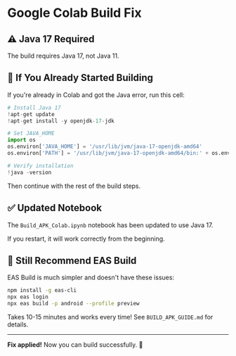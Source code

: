# Google Colab Build Fix

## ⚠️ Java 17 Required

The build requires Java 17, not Java 11.

## 🔧 If You Already Started Building

If you're already in Colab and got the Java error, run this cell:

```python
# Install Java 17
!apt-get update
!apt-get install -y openjdk-17-jdk

# Set JAVA_HOME
import os
os.environ['JAVA_HOME'] = '/usr/lib/jvm/java-17-openjdk-amd64'
os.environ['PATH'] = '/usr/lib/jvm/java-17-openjdk-amd64/bin:' + os.environ.get('PATH', '')

# Verify installation
!java -version
```

Then continue with the rest of the build steps.

## ✅ Updated Notebook

The `Build_APK_Colab.ipynb` notebook has been updated to use Java 17.

If you restart, it will work correctly from the beginning.

## 🚀 Still Recommend EAS Build

EAS Build is much simpler and doesn't have these issues:

```bash
npm install -g eas-cli
npx eas login
npx eas build -p android --profile preview
```

Takes 10-15 minutes and works every time! See `BUILD_APK_GUIDE.md` for details.

---

**Fix applied!** Now you can build successfully. 🎉

